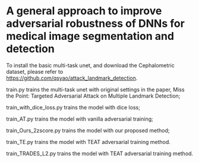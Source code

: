 
# A general approach to improve adversarial robustness of DNNs for medical image segmentation and detection

To install the basic multi-task unet, and download the Cephalometric dataset, please refer to https://github.com/qsyao/attack_landmark_detection.

train.py trains the multi-task unet with original settings in the paper, Miss the Point: Targeted Adversarial Attack on Multiple Landmark Detection;

train_with_dice_loss.py trains the model with dice loss;

train_AT.py trains the model with vanilla adversarial training;

train_Ours_2zscore.py trains the model with our proposed method; 

train_TE.py trains the model with TEAT adversarial training method.

train_TRADES_L2.py trains the model with TEAT adversarial training method.
